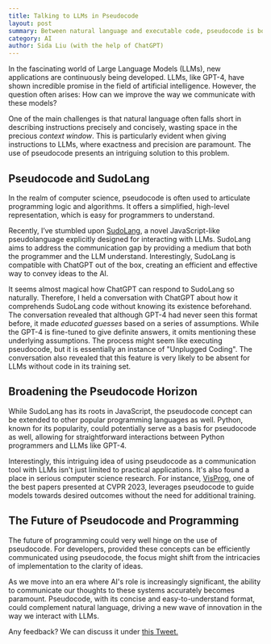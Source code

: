 ```yaml
---
title: Talking to LLMs in Pseudocode
layout: post
summary: Between natural language and executable code, pseudocode is both precise and concise--clearly conveying the user's instructions while saving the precious context window.
category: AI
author: Sida Liu (with the help of ChatGPT)
---
```

In the fascinating world of Large Language Models (LLMs), new applications are continuously being developed. LLMs, like GPT-4, have shown incredible promise in the field of artificial intelligence. However, the question often arises: How can we improve the way we communicate with these models?

One of the main challenges is that natural language often falls short in describing instructions precisely and concisely, wasting space in the precious *context window*. This is particularly evident when giving instructions to LLMs, where exactness and precision are paramount. The use of pseudocode presents an intriguing solution to this problem.

## Pseudocode and SudoLang

In the realm of computer science, pseudocode is often used to articulate programming logic and algorithms. It offers a simplified, high-level representation, which is easy for programmers to understand.

Recently, I’ve stumbled upon [SudoLang](https://github.com/paralleldrive/sudolang-llm-support/blob/main/sudolang.sudo.md), a novel JavaScript-like pseudolanguage explicitly designed for interacting with LLMs. SudoLang aims to address the communication gap by providing a medium that both the programmer and the LLM understand. Interestingly, SudoLang is compatible with ChatGPT out of the box, creating an efficient and effective way to convey ideas to the AI.

It seems almost magical how ChatGPT can respond to SudoLang so naturally. Therefore, I held a conversation with ChatGPT about how it comprehends SudoLang code without knowing its existence beforehand. The conversation revealed that although GPT-4 had never seen this format before, it made *educated guesses* based on a series of assumptions. While the GPT-4 is fine-tuned to give definite answers, it omits mentioning these underlying assumptions. The process might seem like executing pseudocode, but it is essentially an instance of "Unplugged Coding". The conversation also revealed that this feature is very likely to be absent for LLMs without code in its training set.

## Broadening the Pseudocode Horizon

While SudoLang has its roots in JavaScript, the pseudocode concept can be extended to other popular programming languages as well. Python, known for its popularity, could potentially serve as a basis for pseudocode as well, allowing for straightforward interactions between Python programmers and LLMs like GPT-4.

Interestingly, this intriguing idea of using pseudocode as a communication tool with LLMs isn't just limited to practical applications. It's also found a place in serious computer science research. For instance, [VisProg](https://arxiv.org/abs/2211.11559), one of the best papers presented at CVPR 2023, leverages pseudocode to guide models towards desired outcomes without the need for additional training.

## The Future of Pseudocode and Programming

The future of programming could very well hinge on the use of pseudocode. For developers, provided these concepts can be efficiently communicated using pseudocode, the focus might shift from the intricacies of implementation to the clarity of ideas.

As we move into an era where AI's role is increasingly significant, the ability to communicate our thoughts to these systems accurately becomes paramount. Pseudocode, with its concise and easy-to-understand format, could complement natural language, driving a new wave of innovation in the way we interact with LLMs.

Any feedback? We can discuss it under [this Tweet. <i class="fab fa-twitter"></i>](https://twitter.com/liusida2007/status/1671843020256464897)